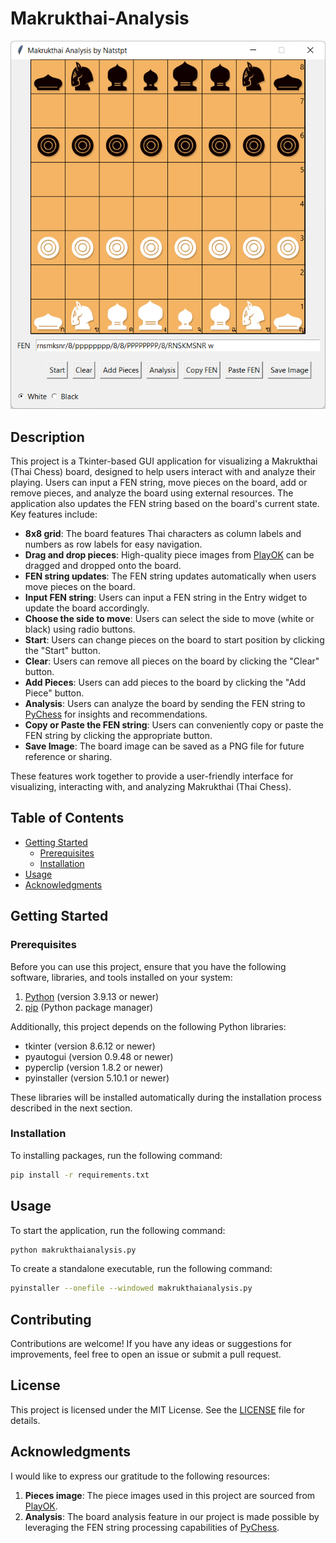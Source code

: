 # Makrukthai-Analysis

![Makrukthai Analysis Screenshot](https://raw.githubusercontent.com/natstpt/Makrukthai-Analysis/main/screencapture.png)

## Description

This project is a Tkinter-based GUI application for visualizing a Makrukthai (Thai Chess) board, designed to help users interact with and analyze their playing. Users can input a FEN string, move pieces on the board, add or remove pieces, and analyze the board using external resources. The application also updates the FEN string based on the board's current state. Key features include:

- **8x8 grid**: The board features Thai characters as column labels and numbers as row labels for easy navigation.
- **Drag and drop pieces**: High-quality piece images from [PlayOK](https://www.playok.com/th/makruk/) can be dragged and dropped onto the board.
- **FEN string updates**: The FEN string updates automatically when users move pieces on the board.
- **Input FEN string**: Users can input a FEN string in the Entry widget to update the board accordingly.
- **Choose the side to move**: Users can select the side to move (white or black) using radio buttons.
- **Start**: Users can change pieces on the board to start position by clicking the "Start" button.
- **Clear**: Users can remove all pieces on the board by clicking the "Clear" button.
- **Add Pieces**: Users can add pieces to the board by clicking the "Add Piece" button.
- **Analysis**: Users can analyze the board by sending the FEN string to [PyChess](https://www.pychess.org/analysis/makruk) for insights and recommendations.
- **Copy or Paste the FEN string**: Users can conveniently copy or paste the FEN string by clicking the appropriate button.
- **Save Image**: The board image can be saved as a PNG file for future reference or sharing.

These features work together to provide a user-friendly interface for visualizing, interacting with, and analyzing Makrukthai (Thai Chess).

## Table of Contents

- [Getting Started](#getting-started)
  - [Prerequisites](#prerequisites)
  - [Installation](#installation)
- [Usage](#usage)
- [Acknowledgments](#acknowledgments)

## Getting Started

### Prerequisites

Before you can use this project, ensure that you have the following software, libraries, and tools installed on your system:

1. [Python](https://www.python.org/) (version 3.9.13 or newer)
2. [pip](https://pip.pypa.io/en/stable/installation/) (Python package manager)

Additionally, this project depends on the following Python libraries:

- tkinter (version 8.6.12 or newer)
- pyautogui (version 0.9.48 or newer)
- pyperclip (version 1.8.2 or newer)
- pyinstaller (version 5.10.1 or newer)

These libraries will be installed automatically during the installation process described in the next section.

### Installation

To installing packages, run the following command:

```bash
pip install -r requirements.txt
```

## Usage

To start the application, run the following command:

```bash
python makrukthaianalysis.py
```

To create a standalone executable, run the following command:

```bash
pyinstaller --onefile --windowed makrukthaianalysis.py
```

## Contributing

Contributions are welcome! If you have any ideas or suggestions for improvements, feel free to open an issue or submit a pull request.

## License

This project is licensed under the MIT License. See the [LICENSE](LICENSE) file for details.

## Acknowledgments

I would like to express our gratitude to the following resources:

1. **Pieces image**: The piece images used in this project are sourced from [PlayOK](https://www.playok.com/th/makruk/).
2. **Analysis**: The board analysis feature in our project is made possible by leveraging the FEN string processing capabilities of [PyChess](https://www.pychess.org/analysis/makruk).
